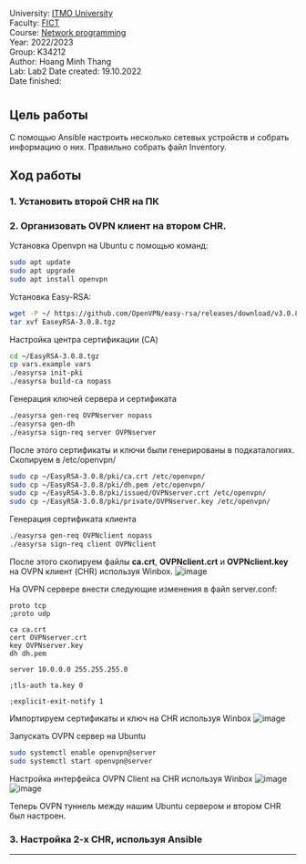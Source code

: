 University: [ITMO University](https://itmo.ru/ru/)  
Faculty: [FICT](https://fict.itmo.ru)  
Course: [Network programming](https://github.com/itmo-ict-faculty/network-programming)  
Year: 2022/2023  
Group: K34212  
Author: Hoang Minh Thang  
Lab: Lab2
Date created: 19.10.2022  
Date finished: 
# 

## Цель работы
С помощью Ansible настроить несколько сетевых устройств и собрать информацию о них. Правильно собрать файл Inventory.
## Ход работы
### 1. Установить второй CHR на ПК
### 2. Организовать OVPN клиент на втором CHR.
Установка Openvpn на Ubuntu с помощью команд:
``` bash
sudo apt update
sudo apt upgrade
sudo apt install openvpn
```

Установка Easy-RSA:
``` bash
wget -P ~/ https://github.com/OpenVPN/easy-rsa/releases/download/v3.0.8/EasyRSA-3.0.8.tgz
tar xvf EaseyRSA-3.0.8.tgz
```

Настройка центра сертификации (CA)
``` bash
cd ~/EasyRSA-3.0.8.tgz
cp vars.example vars
./easyrsa init-pki
./easyrsa build-ca nopass
```

Генерация ключей сервера и сертификата
``` bash
./easyrsa gen-req OVPNserver nopass
./easyrsa gen-dh
./easyrsa sign-req server OVPNserver
```

После этого сертификаты и ключи были генерированы в подкаталогиях. Скопируем в /etc/openvpn/
``` bash
sudo cp ~/EasyRSA-3.0.8/pki/ca.crt /etc/openvpn/
sudo cp ~/EasyRSA-3.0.8/pki/dh.pem /etc/openvpn/
sudo cp ~/EasyRSA-3.0.8/pki/issued/OVPNserver.crt /etc/openvpn/
sudo cp ~/EasyRSA-3.0.8/pki/private/OVPNserver.key /etc/openvpn/
```
Генерация сертификата клиента
``` bash
./easyrsa gen-req OVPNclient nopass
./easyrsa sign-req client OVPNclient
```
После этого скопируем файлы **ca.crt**, **OVPNclient.crt** и **OVPNclient.key** на OVPN клиент (CHR) используя Winbox.
![image](https://user-images.githubusercontent.com/61542577/196701156-8f19587c-82c3-49d9-8b60-712b673cc34e.png)

На OVPN сервере внести следующие изменения в файл server.conf:
```
proto tcp
;proto udp

ca ca.crt
cert OVPNserver.crt
key OVPNserver.key
dh dh.pem

server 10.0.0.0 255.255.255.0

;tls-auth ta.key 0

;explicit-exit-notify 1
```

Импортируем сертификаты и ключ на CHR используя Winbox
![image](https://user-images.githubusercontent.com/61542577/196706089-22a4a9d6-e926-46e7-b50a-35329ba23414.png)

Запускать OVPN сервер на Ubuntu
``` bash
sudo systemctl enable openvpn@server
sudo systemctl start openvpn@server
```

Настройка интерфейса OVPN Client на CHR используя Winbox
![image](https://user-images.githubusercontent.com/61542577/196709278-d7accf29-a5c8-4aba-a9c2-b4a084edce84.png)
![image](https://user-images.githubusercontent.com/61542577/196709368-625a6dad-d25d-40d4-9c1c-d38e3d437c2b.png)

Теперь OVPN туннель между нашим Ubuntu сервером и втором CHR был настроен.
### 3. Настройка 2-х CHR, используя Ansible
* ****

